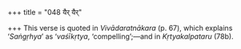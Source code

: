 +++
title = "048 यैर् यैर्"

+++
This verse is quoted in *Vivādaratnākara* (p. 67), which explains
‘*Saṅgṛhya*’ as ‘*vaśīkṛtya*, ‘compelling’;—and in *Kṛtyakalpataru*
(78b).


